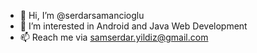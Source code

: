 - 👋 Hi, I’m @serdarsamancioglu
- 👀 I’m interested in Android and Java Web Development
- 📫 Reach me via samserdar.yildiz@gmail.com

<!---
serdarsamancioglu/serdarsamancioglu is a ✨ special ✨ repository because its `README.md` (this file) appears on your GitHub profile.
You can click the Preview link to take a look at your changes.
--->
